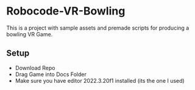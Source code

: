 # Robocode-VR-Bowling
This is a project with sample assets and premade scripts for producing a bowling VR Game.

## Setup

* Download Repo
* Drag Game into Docs Folder
* Make sure you have editor 2022.3.20f1 installed (its the one I used)
 
